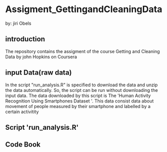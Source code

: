 # Assigment_GettingandCleaningData
by: jiri Obels

## introduction 
The repository contains the assigment of the course Getting and Cleaning Data by john Hopkins on Coursera

## input Data(raw data)
In the script "run_analysis.R" is specified to download the data and unzip the data automatically. So, the script can be run without downloading the input data.
The data downloaded by this script is The 'Human Activity Recognition Using Smartphones Dataset
'. This data consist data about movement of people measured by their smartphone and labelled by a certain activitity


## Script 'run_analysis.R'

## Code Book 